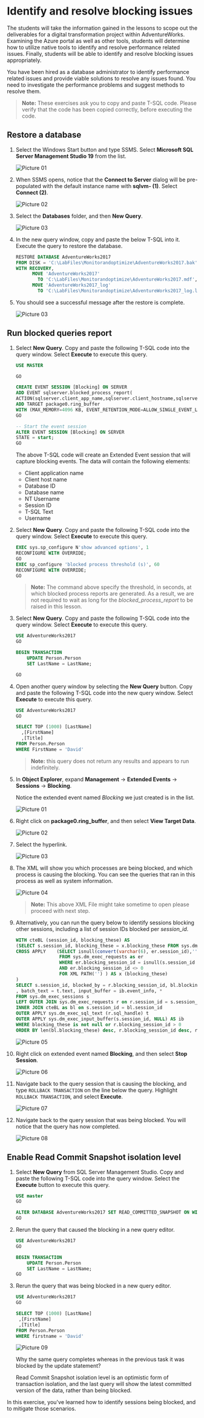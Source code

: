 
# Identify and resolve blocking issues

The students will take the information gained in the lessons to scope out the deliverables for a digital transformation project within AdventureWorks. Examining the Azure portal as well as other tools, students will determine how to utilize native tools to identify and resolve performance related issues. Finally, students will be able to identify and resolve blocking issues appropriately.

You have been hired as a database administrator to identify performance related issues and provide viable solutions to resolve any issues found. You need to investigate the performance problems and suggest methods to resolve them.

>**Note:** These exercises ask you to copy and paste T-SQL code. Please verify that the code has been copied correctly, before executing the code.

## Restore a database

1. Select the Windows Start button and type SSMS. Select **Microsoft SQL Server Management Studio 19** from the list.  

    ![Picture 01](../images/Dp-300-lab07-01.png)

1. When SSMS opens, notice that the **Connect to Server** dialog will be pre-populated with the default instance name with **sqlvm-<inject key="DeploymentID" enableCopy="false" /> (1)**. Select **Connect (2)**.

    ![Picture 02](../images/upd-dp-300-module-07-lab-01.png)

3. Select the **Databases** folder, and then **New Query**.

    ![Picture 03](../images/dp-300-lab08-02.png)

4. In the new query window, copy and paste the below T-SQL into it. Execute the query to restore the database.

    ```sql
    RESTORE DATABASE AdventureWorks2017
    FROM DISK = 'C:\LabFiles\Monitorandoptimize\AdventureWorks2017.bak'
    WITH RECOVERY,
          MOVE 'AdventureWorks2017' 
            TO 'C:\LabFiles\Monitorandoptimize\AdventureWorks2017.mdf',
          MOVE 'AdventureWorks2017_log'
            TO 'C:\LabFiles\Monitorandoptimize\AdventureWorks2017_log.ldf';
    ```

5. You should see a successful message after the restore is complete.

    ![Picture 03](../images/dp300-lab8-img4.png)

## Run blocked queries report

1. Select **New Query**. Copy and paste the following T-SQL code into the query window. Select **Execute** to execute this query.

    ```sql
    USE MASTER

    GO

    CREATE EVENT SESSION [Blocking] ON SERVER 
    ADD EVENT sqlserver.blocked_process_report(
    ACTION(sqlserver.client_app_name,sqlserver.client_hostname,sqlserver.database_id,sqlserver.database_name,sqlserver.nt_username,sqlserver.session_id,sqlserver.sql_text,sqlserver.username))
    ADD TARGET package0.ring_buffer
    WITH (MAX_MEMORY=4096 KB, EVENT_RETENTION_MODE=ALLOW_SINGLE_EVENT_LOSS, MAX_DISPATCH_LATENCY=30 SECONDS, MAX_EVENT_SIZE=0 KB,MEMORY_PARTITION_MODE=NONE, TRACK_CAUSALITY=OFF,STARTUP_STATE=ON)
    GO

    -- Start the event session 
    ALTER EVENT SESSION [Blocking] ON SERVER 
    STATE = start; 
    GO
    ```

    The above T-SQL code will create an Extended Event session that will capture blocking events. The data will contain the following elements:

    - Client application name
    - Client host name
    - Database ID
    - Database name
    - NT Username
    - Session ID
    - T-SQL Text
    - Username

1. Select **New Query**. Copy and paste the following T-SQL code into the query window. Select **Execute** to execute this query.

    ```sql
    EXEC sys.sp_configure N'show advanced options', 1
    RECONFIGURE WITH OVERRIDE;
    GO
    EXEC sp_configure 'blocked process threshold (s)', 60
    RECONFIGURE WITH OVERRIDE;
    GO
    ```

    >**Note:** The command above specify the threshold, in seconds, at which blocked process reports are generated. As a result, we are not required to wait as long for the *blocked_process_report* to be raised in this lesson.

1. Select **New Query**. Copy and paste the following T-SQL code into the query window. Select **Execute** to execute this query.

    ```sql
    USE AdventureWorks2017
    GO

    BEGIN TRANSACTION
        UPDATE Person.Person 
        SET LastName = LastName;

    GO
    ```

1. Open another query window by selecting the **New Query** button. Copy and paste the following T-SQL code into the new query window. Select **Execute** to execute this query.

    ```sql
    USE AdventureWorks2017
    GO

    SELECT TOP (1000) [LastName]
      ,[FirstName]
      ,[Title]
    FROM Person.Person
    WHERE FirstName = 'David'
    ```

    >**Note:** this query does not return any results and appears to run indefinitely.

1. In **Object Explorer**, expand  **Management** -> **Extended Events** -> **Sessions** -> **Blocking**.

    Notice the extended event named *Blocking* we just created is in the list.

    ![Picture 01](../images/dp300-lab8-img5.png)

1. Right click on **package0.ring_buffer**, and then select **View Target Data**.

    ![Picture 02](../images/dp300-lab8-img6.png)

1. Select the hyperlink.

    ![Picture 03](../images/dp300-lab8-img7.png)

1. The XML will show you which processes are being blocked, and which process is causing the blocking. You can see the queries that ran in this process as well as system information.

    ![Picture 04](../images/dp300-lab8-img8.png)
    
    >**Note:** This above XML File might take sometime to open please proceed with next step.

1. Alternatively, you can run the query below to identify sessions blocking other sessions, including a list of session IDs blocked per *session_id*.

    ```sql
    WITH cteBL (session_id, blocking_these) AS 
    (SELECT s.session_id, blocking_these = x.blocking_these FROM sys.dm_exec_sessions s 
    CROSS APPLY    (SELECT isnull(convert(varchar(6), er.session_id),'') + ', '  
                    FROM sys.dm_exec_requests as er
                    WHERE er.blocking_session_id = isnull(s.session_id ,0)
                    AND er.blocking_session_id <> 0
                    FOR XML PATH('') ) AS x (blocking_these)
    )
    SELECT s.session_id, blocked_by = r.blocking_session_id, bl.blocking_these
    , batch_text = t.text, input_buffer = ib.event_info, * 
    FROM sys.dm_exec_sessions s 
    LEFT OUTER JOIN sys.dm_exec_requests r on r.session_id = s.session_id
    INNER JOIN cteBL as bl on s.session_id = bl.session_id
    OUTER APPLY sys.dm_exec_sql_text (r.sql_handle) t
    OUTER APPLY sys.dm_exec_input_buffer(s.session_id, NULL) AS ib
    WHERE blocking_these is not null or r.blocking_session_id > 0
    ORDER BY len(bl.blocking_these) desc, r.blocking_session_id desc, r.session_id;
    ```

    ![Picture 05](../images/dp300-lab8-img9.png)

1. Right click on extended event named **Blocking**, and then select **Stop Session**.

    ![Picture 06](../images/dp300-lab8-img10.png)

1. Navigate back to the query session that is causing the blocking, and type `ROLLBACK TRANSACTION` on the line below the query. Highlight `ROLLBACK TRANSACTION`, and select **Execute**.

    ![Picture 07](../images/dp300-lab8-img11.png)

1. Navigate back to the query session that was being blocked. You will notice that the query has now completed.

    ![Picture 08](../images/dp300-lab8-img12.png)

## Enable Read Commit Snapshot isolation level

1. Select **New Query** from SQL Server Management Studio. Copy and paste the following T-SQL code into the query window. Select the **Execute** button to execute this query.

    ```sql
    USE master
    GO
    
    ALTER DATABASE AdventureWorks2017 SET READ_COMMITTED_SNAPSHOT ON WITH ROLLBACK IMMEDIATE;
    GO
    ```

1. Rerun the query that caused the blocking in a new query editor.

    ```sql
    USE AdventureWorks2017
    GO
    
    BEGIN TRANSACTION
        UPDATE Person.Person 
        SET LastName = LastName;
    GO
    ```

1. Rerun the query that was being blocked in a new query editor.

    ```sql
    USE AdventureWorks2017
    GO
    
    SELECT TOP (1000) [LastName]
     ,[FirstName]
     ,[Title]
    FROM Person.Person
    WHERE firstname = 'David'
    ```

    ![Picture 09](../images/dp300-lab8-img13.png)

    Why the same query completes whereas in the previous task it was blocked by the update statement?

    Read Commit Snapshot isolation level is an optimistic form of transaction isolation, and the last query will show the latest committed version of the data, rather than being blocked.

In this exercise, you've learned how to identify sessions being blocked, and to mitigate those scenarios.
